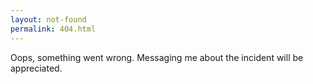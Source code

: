 ```yaml
---
layout: not-found
permalink: 404.html
---
```


Oops, something went wrong. Messaging me about the incident will be appreciated.